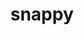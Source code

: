 ---
title: "snappy"
layout: cache
categories: [package, develop]
meta: {"compilers": ["apple-clang@16.0.0", "cce@18.0.0", "gcc@10.3.0", "gcc@11.1.0", "gcc@11.4.0", "gcc@12.4.0", "gcc@7.3.1", "gcc@9.4.0", "intel-oneapi-compilers@2024.1.0", "intel-oneapi-compilers@2025.1.0", "msvc@19.39.33523"], "num_specs": 91, "num_specs_by_stack": {"aws-isc": 1, "aws-isc-aarch64": 1, "aws-pcluster-icelake": 1, "aws-pcluster-neoverse_v1": 7, "aws-pcluster-x86_64_v4": 21, "data-vis-sdk": 10, "developer-tools-darwin": 3, "e4s": 12, "e4s-cray-rhel": 6, "e4s-cray-sles": 2, "e4s-neoverse-v2": 6, "e4s-neoverse_v1": 4, "e4s-oneapi": 6, "e4s-power": 1, "e4s-rocm-external": 6, "hep": 6, "root": 91, "windows-vis": 4}, "oss": ["amzn2", "rhel8", "sequoia", "sle_hpc15", "ubuntu20.04", "ubuntu22.04", "windows10.0.20348"], "platforms": ["darwin", "linux", "windows"], "stacks": ["aws-isc", "aws-isc-aarch64", "aws-pcluster-icelake", "aws-pcluster-neoverse_v1", "aws-pcluster-x86_64_v4", "data-vis-sdk", "developer-tools-darwin", "e4s", "e4s-cray-rhel", "e4s-cray-sles", "e4s-neoverse-v2", "e4s-neoverse_v1", "e4s-oneapi", "e4s-power", "e4s-rocm-external", "hep", "root", "windows-vis"], "targets": ["aarch64", "neoverse_v1", "neoverse_v2", "ppc64le", "skylake_avx512", "x86_64", "x86_64_v3", "x86_64_v4"], "versions": ["1.1.10", "1.2.1"]}
spec_details: [{"compiler": "gcc@11.4.0", "hash": "2stk23rruoj733e5uz4x5khfia4fo2fs", "os": "ubuntu22.04", "platform": "linux", "size": "-", "stacks": ["e4s", "e4s-rocm-external", "root"], "target": "x86_64_v3", "variants": ["build_system=cmake", "build_type=Release", "generator=make", "~ipo", "+pic", "+shared"], "versions": ["1.2.1"]}, {"compiler": "gcc@11.1.0", "hash": "32oqarffqyisz75jw4swugqf6bvhzwss", "os": "ubuntu20.04", "platform": "linux", "size": "-", "stacks": ["data-vis-sdk", "root"], "target": "x86_64_v3", "variants": ["build_system=cmake", "build_type=Release", "generator=make", "~ipo", "+pic", "+shared"], "versions": ["1.2.1"]}, {"compiler": "cce@18.0.0", "hash": "3ba7kafjxjdfwrcqcf4myjyq43iupwnr", "os": "rhel8", "platform": "linux", "size": "-", "stacks": ["e4s-cray-rhel", "root"], "target": "x86_64_v3", "variants": ["build_system=cmake", "build_type=Release", "generator=make", "~ipo", "+pic", "+shared"], "versions": ["1.2.1"]}, {"compiler": "gcc@11.4.0", "hash": "3biir4kgy5erpecyg2yu7yjzoet3pvzf", "os": "ubuntu22.04", "platform": "linux", "size": "-", "stacks": ["e4s", "e4s-rocm-external", "root"], "target": "x86_64_v3", "variants": ["build_system=cmake", "build_type=Release", "generator=make", "~ipo", "+pic", "+shared"], "versions": ["1.2.1"]}, {"compiler": "cce@18.0.0", "hash": "3qzq33gudal35fdxyszmwywv5iplszhr", "os": "rhel8", "platform": "linux", "size": "-", "stacks": ["e4s-cray-rhel", "root"], "target": "x86_64_v3", "variants": ["build_system=cmake", "build_type=Release", "generator=make", "~ipo", "+pic", "+shared"], "versions": ["1.2.1"]}, {"compiler": "intel-oneapi-compilers@2024.1.0", "hash": "3vdlb6f4ap4brxbwstewo6guh7jvaq6l", "os": "amzn2", "platform": "linux", "size": "-", "stacks": ["aws-pcluster-x86_64_v4", "root"], "target": "x86_64_v3", "variants": ["build_system=cmake", "build_type=Release", "generator=make", "~ipo", "+pic", "+shared"], "versions": ["1.2.1"]}, {"compiler": "gcc@11.1.0", "hash": "47wfrztt5xznuv4gx7eodthjkwbppifb", "os": "ubuntu20.04", "platform": "linux", "size": "-", "stacks": ["data-vis-sdk", "root"], "target": "x86_64_v3", "variants": ["build_system=cmake", "build_type=Release", "generator=make", "~ipo", "+pic", "+shared"], "versions": ["1.2.1"]}, {"compiler": "gcc@11.4.0", "hash": "4g3qdoqt4hjdivm4rpcgurvbyppog46t", "os": "ubuntu22.04", "platform": "linux", "size": "-", "stacks": ["e4s", "e4s-rocm-external", "root"], "target": "x86_64_v3", "variants": ["build_system=cmake", "build_type=Release", "generator=make", "~ipo", "+pic", "+shared"], "versions": ["1.2.1"]}, {"compiler": "intel-oneapi-compilers@2025.1.0", "hash": "576nt6qzsmk3oi6ads3wi7uglptklfz3", "os": "ubuntu22.04", "platform": "linux", "size": "-", "stacks": ["e4s-oneapi", "root"], "target": "x86_64_v3", "variants": ["build_system=cmake", "build_type=Release", "generator=make", "~ipo", "+pic", "+shared"], "versions": ["1.2.1"]}, {"compiler": "gcc@11.4.0", "hash": "5c23zvwtsaa7aghntrfhyrilbhzlp34c", "os": "ubuntu22.04", "platform": "linux", "size": "-", "stacks": ["e4s", "root"], "target": "x86_64_v3", "variants": ["build_system=cmake", "build_type=Release", "generator=make", "~ipo", "+pic", "+shared"], "versions": ["1.2.1"]}, {"compiler": "intel-oneapi-compilers@2024.1.0", "hash": "5gyfckirvtj3kimcwwlohoy5fo6vw65o", "os": "amzn2", "platform": "linux", "size": "-", "stacks": ["aws-pcluster-x86_64_v4", "root"], "target": "x86_64_v3", "variants": ["build_system=cmake", "build_type=Release", "generator=make", "~ipo", "+pic", "+shared"], "versions": ["1.2.1"]}, {"compiler": "intel-oneapi-compilers@2024.1.0", "hash": "5t7lq6seie37g2rouzb4xtah2hivfzlc", "os": "amzn2", "platform": "linux", "size": "-", "stacks": ["aws-pcluster-x86_64_v4", "root"], "target": "x86_64_v3", "variants": ["build_system=cmake", "build_type=Release", "generator=make", "~ipo", "+pic", "+shared"], "versions": ["1.2.1"]}, {"compiler": "cce@18.0.0", "hash": "al4lvuk365eluorq6ua323trd25wjf5c", "os": "rhel8", "platform": "linux", "size": "-", "stacks": ["e4s-cray-rhel", "root"], "target": "x86_64_v3", "variants": ["build_system=cmake", "build_type=Release", "generator=make", "~ipo", "+pic", "+shared"], "versions": ["1.2.1"]}, {"compiler": "intel-oneapi-compilers@2024.1.0", "hash": "arzwgdel4wogzvtsmhf7nqidqwhgkg65", "os": "amzn2", "platform": "linux", "size": "-", "stacks": ["aws-pcluster-x86_64_v4", "root"], "target": "x86_64_v4", "variants": ["build_system=cmake", "build_type=Release", "generator=make", "~ipo", "+pic", "+shared"], "versions": ["1.2.1"]}, {"compiler": "gcc@11.4.0", "hash": "bcbuw6kuj3hopc7byliqmbmb4u7kjvdk", "os": "ubuntu22.04", "platform": "linux", "size": "-", "stacks": ["e4s-neoverse-v2", "root"], "target": "neoverse_v2", "variants": ["build_system=cmake", "build_type=Release", "generator=make", "~ipo", "+pic", "+shared"], "versions": ["1.2.1"]}, {"compiler": "cce@18.0.0", "hash": "bgqwpeheyb56zsl2sos7ki2tltgkmoq6", "os": "rhel8", "platform": "linux", "size": "-", "stacks": ["e4s-cray-rhel", "root"], "target": "x86_64_v3", "variants": ["build_system=cmake", "build_type=Release", "generator=make", "~ipo", "+pic", "+shared"], "versions": ["1.2.1"]}, {"compiler": "gcc@12.4.0", "hash": "bm5rqtmwsmut7b4xmcetaghnaox6mvqg", "os": "amzn2", "platform": "linux", "size": "-", "stacks": ["aws-pcluster-neoverse_v1", "root"], "target": "neoverse_v1", "variants": ["build_system=cmake", "build_type=Release", "generator=make", "~ipo", "+pic", "+shared"], "versions": ["1.2.1"]}, {"compiler": "gcc@11.4.0", "hash": "bw47jy6z5l7lzkxnpwil2vnnvgonbgrf", "os": "ubuntu22.04", "platform": "linux", "size": "-", "stacks": ["e4s", "root"], "target": "x86_64_v3", "variants": ["build_system=cmake", "build_type=Release", "generator=make", "~ipo", "+pic", "+shared"], "versions": ["1.2.1"]}, {"compiler": "gcc@11.4.0", "hash": "ccblkssakgn3fmdryw46ux5f7la6ganp", "os": "ubuntu22.04", "platform": "linux", "size": "-", "stacks": ["e4s-neoverse_v1", "root"], "target": "neoverse_v1", "variants": ["build_system=cmake", "build_type=Release", "generator=make", "~ipo", "+pic", "+shared"], "versions": ["1.2.1"]}, {"compiler": "gcc@11.4.0", "hash": "cifg2wvteg6ed7gup6yuy2jxf5vneipm", "os": "ubuntu22.04", "platform": "linux", "size": "-", "stacks": ["e4s-neoverse_v1", "root"], "target": "neoverse_v1", "variants": ["build_system=cmake", "build_type=Release", "generator=make", "~ipo", "+pic", "+shared"], "versions": ["1.2.1"]}, {"compiler": "intel-oneapi-compilers@2024.1.0", "hash": "cifiibw6fzclu7266geuc57xq43m4hhi", "os": "amzn2", "platform": "linux", "size": "-", "stacks": ["aws-pcluster-x86_64_v4", "root"], "target": "x86_64_v4", "variants": ["build_system=cmake", "build_type=Release", "generator=make", "~ipo", "+pic", "+shared"], "versions": ["1.2.1"]}, {"compiler": "gcc@10.3.0", "hash": "daajoed2z4bytwgvhwaohhirhxgndxd6", "os": "sle_hpc15", "platform": "linux", "size": "-", "stacks": ["e4s-cray-sles", "root"], "target": "x86_64_v4", "variants": ["build_system=cmake", "build_type=Release", "generator=make", "~ipo", "+pic", "+shared"], "versions": ["1.2.1"]}, {"compiler": "gcc@10.3.0", "hash": "djct3i7fle4rakukn62o25k7wmcok3nj", "os": "sle_hpc15", "platform": "linux", "size": "-", "stacks": ["e4s-cray-sles", "root"], "target": "x86_64_v4", "variants": ["build_system=cmake", "build_type=Release", "generator=make", "~ipo", "+pic", "+shared"], "versions": ["1.2.1"]}, {"compiler": "gcc@11.4.0", "hash": "dmpycjjr4joai2w33pzcto6av6sc3qmc", "os": "ubuntu22.04", "platform": "linux", "size": "-", "stacks": ["hep", "root"], "target": "x86_64_v3", "variants": ["build_system=cmake", "build_type=Release", "generator=make", "~ipo", "+pic", "~shared"], "versions": ["1.2.1"]}, {"compiler": "gcc@11.1.0", "hash": "dyk7phggdnc7fzo4hu4qtdeabrx6tu5p", "os": "ubuntu20.04", "platform": "linux", "size": "-", "stacks": ["data-vis-sdk", "root"], "target": "x86_64_v3", "variants": ["build_system=cmake", "build_type=Release", "generator=make", "~ipo", "+pic", "+shared"], "versions": ["1.2.1"]}, {"compiler": "cce@18.0.0", "hash": "e62wewhjxjir66cer6iooo2zyztfvvr3", "os": "rhel8", "platform": "linux", "size": "-", "stacks": ["e4s-cray-rhel", "root"], "target": "x86_64_v3", "variants": ["build_system=cmake", "build_type=Release", "generator=make", "~ipo", "+pic", "+shared"], "versions": ["1.2.1"]}, {"compiler": "msvc@19.39.33523", "hash": "emik3kuh3g6sqztwpo4hapfz3ay5sfvh", "os": "windows10.0.20348", "platform": "windows", "size": "-", "stacks": ["root", "windows-vis"], "target": "x86_64", "variants": ["build_system=cmake", "build_type=Release", "generator=ninja", "~ipo", "+pic", "+shared"], "versions": ["1.2.1"]}, {"compiler": "gcc@11.4.0", "hash": "fumra344xp3jmuf7utarniz2yfxrygqi", "os": "ubuntu22.04", "platform": "linux", "size": "-", "stacks": ["e4s-neoverse_v1", "root"], "target": "neoverse_v1", "variants": ["build_system=cmake", "build_type=Release", "generator=make", "~ipo", "+pic", "+shared"], "versions": ["1.2.1"]}, {"compiler": "gcc@7.3.1", "hash": "gv4b2v6k6m2txuwbnlakaoj6c3tlq3rh", "os": "amzn2", "platform": "linux", "size": "-", "stacks": ["aws-pcluster-icelake", "root"], "target": "skylake_avx512", "variants": ["build_system=cmake", "build_type=Release", "generator=make", "~ipo", "+pic", "+shared"], "versions": ["1.1.10"]}, {"compiler": "msvc@19.39.33523", "hash": "gylj2foa6axigscdy44ii5urvslmmxan", "os": "windows10.0.20348", "platform": "windows", "size": "-", "stacks": ["root", "windows-vis"], "target": "x86_64", "variants": ["build_system=cmake", "build_type=Release", "generator=ninja", "~ipo", "+pic", "+shared"], "versions": ["1.2.1"]}, {"compiler": "intel-oneapi-compilers@2024.1.0", "hash": "hdlovra6s4x3tm77zjz7a4zlv4n4r7o4", "os": "amzn2", "platform": "linux", "size": "-", "stacks": ["aws-pcluster-x86_64_v4", "root"], "target": "x86_64_v3", "variants": ["build_system=cmake", "build_type=Release", "generator=make", "~ipo", "+pic", "+shared"], "versions": ["1.2.1"]}, {"compiler": "gcc@12.4.0", "hash": "he4dfe4j6zyjimnryc7qrimydd6tezho", "os": "amzn2", "platform": "linux", "size": "-", "stacks": ["aws-pcluster-neoverse_v1", "root"], "target": "neoverse_v1", "variants": ["build_system=cmake", "build_type=Release", "generator=make", "~ipo", "+pic", "+shared"], "versions": ["1.2.1"]}, {"compiler": "intel-oneapi-compilers@2024.1.0", "hash": "hqlopgvtrge4hsk2cprp3yyfyuhic6xr", "os": "amzn2", "platform": "linux", "size": "-", "stacks": ["aws-pcluster-x86_64_v4", "root"], "target": "x86_64_v4", "variants": ["build_system=cmake", "build_type=Release", "generator=make", "~ipo", "+pic", "+shared"], "versions": ["1.2.1"]}, {"compiler": "gcc@12.4.0", "hash": "ibyc46bk5ylxmnnuhp33f5rsvwd6lyej", "os": "amzn2", "platform": "linux", "size": "-", "stacks": ["aws-pcluster-neoverse_v1", "root"], "target": "neoverse_v1", "variants": ["build_system=cmake", "build_type=Release", "generator=make", "~ipo", "+pic", "+shared"], "versions": ["1.2.1"]}, {"compiler": "gcc@11.4.0", "hash": "ie6peivfz5kax6t3pkegkvxuf3ax7vob", "os": "ubuntu22.04", "platform": "linux", "size": "-", "stacks": ["hep", "root"], "target": "x86_64_v3", "variants": ["build_system=cmake", "build_type=Release", "generator=make", "~ipo", "+pic", "~shared"], "versions": ["1.2.1"]}, {"compiler": "gcc@11.4.0", "hash": "isre3jtdze3dunk5nhwe6yczppetx4kp", "os": "ubuntu22.04", "platform": "linux", "size": "-", "stacks": ["e4s-neoverse_v1", "root"], "target": "neoverse_v1", "variants": ["build_system=cmake", "build_type=Release", "generator=make", "~ipo", "+pic", "+shared"], "versions": ["1.2.1"]}, {"compiler": "apple-clang@16.0.0", "hash": "iybkc3b2idieikq4a6ooj3hnmdee3jfw", "os": "sequoia", "platform": "darwin", "size": "-", "stacks": ["developer-tools-darwin", "root"], "target": "aarch64", "variants": ["build_system=cmake", "build_type=Release", "generator=make", "~ipo", "+pic", "+shared"], "versions": ["1.2.1"]}, {"compiler": "gcc@11.1.0", "hash": "jirp2wjkhkwdww7luup54e4wcgogyzue", "os": "ubuntu20.04", "platform": "linux", "size": "-", "stacks": ["data-vis-sdk", "root"], "target": "x86_64_v3", "variants": ["build_system=cmake", "build_type=Release", "generator=make", "~ipo", "+pic", "+shared"], "versions": ["1.2.1"]}, {"compiler": "intel-oneapi-compilers@2024.1.0", "hash": "jys6aifflg6vmytlf5fevr5rb3m7gqyc", "os": "amzn2", "platform": "linux", "size": "-", "stacks": ["aws-pcluster-x86_64_v4", "root"], "target": "x86_64_v4", "variants": ["build_system=cmake", "build_type=Release", "generator=make", "~ipo", "+pic", "+shared"], "versions": ["1.2.1"]}, {"compiler": "intel-oneapi-compilers@2024.1.0", "hash": "kbru227lblblypk4lw6ie57kkiqq6w65", "os": "amzn2", "platform": "linux", "size": "-", "stacks": ["aws-pcluster-x86_64_v4", "root"], "target": "x86_64_v3", "variants": ["build_system=cmake", "build_type=Release", "generator=make", "~ipo", "+pic", "+shared"], "versions": ["1.2.1"]}, {"compiler": "intel-oneapi-compilers@2024.1.0", "hash": "km4w4u63dlwcaykmjekdkcaq67xefpo4", "os": "amzn2", "platform": "linux", "size": "-", "stacks": ["aws-pcluster-x86_64_v4", "root"], "target": "x86_64_v3", "variants": ["build_system=cmake", "build_type=Release", "generator=make", "~ipo", "+pic", "+shared"], "versions": ["1.2.1"]}, {"compiler": "apple-clang@16.0.0", "hash": "kp6f6qzmsynuxdq5hv5pjmldgxu37m4c", "os": "sequoia", "platform": "darwin", "size": "-", "stacks": ["developer-tools-darwin", "root"], "target": "aarch64", "variants": ["build_system=cmake", "build_type=Release", "generator=make", "~ipo", "+pic", "+shared"], "versions": ["1.2.1"]}, {"compiler": "cce@18.0.0", "hash": "kraiz2zfmxg4ff57vturk7yyfm2txjnj", "os": "rhel8", "platform": "linux", "size": "-", "stacks": ["e4s-cray-rhel", "root"], "target": "x86_64_v3", "variants": ["build_system=cmake", "build_type=Release", "generator=make", "~ipo", "+pic", "+shared"], "versions": ["1.2.1"]}, {"compiler": "gcc@11.4.0", "hash": "l64fw33izddht46ro4oxerq7l4mitdwv", "os": "ubuntu22.04", "platform": "linux", "size": "-", "stacks": ["hep", "root"], "target": "x86_64_v3", "variants": ["build_system=cmake", "build_type=Release", "generator=make", "~ipo", "+pic", "~shared"], "versions": ["1.2.1"]}, {"compiler": "gcc@11.4.0", "hash": "ldhekql7msufr5jpdoptipjiafzo6ihm", "os": "ubuntu22.04", "platform": "linux", "size": "-", "stacks": ["e4s", "e4s-rocm-external", "root"], "target": "x86_64_v3", "variants": ["build_system=cmake", "build_type=Release", "generator=make", "~ipo", "+pic", "+shared"], "versions": ["1.2.1"]}, {"compiler": "gcc@7.3.1", "hash": "lojtwyiqmfmlrmvw7sipt5cjenrfmnb6", "os": "amzn2", "platform": "linux", "size": "-", "stacks": ["aws-isc-aarch64", "root"], "target": "aarch64", "variants": ["build_system=cmake", "build_type=Release", "generator=make", "~ipo", "+pic", "+shared"], "versions": ["1.2.1"]}, {"compiler": "gcc@11.1.0", "hash": "loo5oiytavf4ahnem3bbxx3svqceg2p2", "os": "ubuntu20.04", "platform": "linux", "size": "-", "stacks": ["data-vis-sdk", "root"], "target": "x86_64_v3", "variants": ["build_system=cmake", "build_type=Release", "generator=make", "~ipo", "+pic", "+shared"], "versions": ["1.2.1"]}, {"compiler": "gcc@11.4.0", "hash": "lvbvp3wqfur23rfn2bxq6wt4neemqwad", "os": "ubuntu22.04", "platform": "linux", "size": "-", "stacks": ["e4s-neoverse-v2", "root"], "target": "neoverse_v2", "variants": ["build_system=cmake", "build_type=Release", "generator=make", "~ipo", "+pic", "+shared"], "versions": ["1.2.1"]}, {"compiler": "gcc@7.3.1", "hash": "lwzfqirf36v5m7plfue3m3ojqycabfpv", "os": "amzn2", "platform": "linux", "size": "-", "stacks": ["aws-isc", "root"], "target": "x86_64_v3", "variants": ["build_system=cmake", "build_type=Release", "generator=make", "~ipo", "+pic", "+shared"], "versions": ["1.2.1"]}, {"compiler": "intel-oneapi-compilers@2024.1.0", "hash": "mhytrmp3dt5qpkhsygaoaepkyygxsg3q", "os": "amzn2", "platform": "linux", "size": "-", "stacks": ["aws-pcluster-x86_64_v4", "root"], "target": "x86_64_v3", "variants": ["build_system=cmake", "build_type=Release", "generator=make", "~ipo", "+pic", "+shared"], "versions": ["1.2.1"]}, {"compiler": "gcc@11.1.0", "hash": "nc2kmlxdfj2fe4dtdvciddbz3livfpzu", "os": "ubuntu20.04", "platform": "linux", "size": "-", "stacks": ["data-vis-sdk", "root"], "target": "x86_64_v3", "variants": ["build_system=cmake", "build_type=Release", "generator=make", "~ipo", "+pic", "+shared"], "versions": ["1.2.1"]}, {"compiler": "intel-oneapi-compilers@2024.1.0", "hash": "ntfkhnjuo476rig5vy6s3v53k7a2ifci", "os": "amzn2", "platform": "linux", "size": "-", "stacks": ["aws-pcluster-x86_64_v4", "root"], "target": "x86_64_v3", "variants": ["build_system=cmake", "build_type=Release", "generator=make", "~ipo", "+pic", "+shared"], "versions": ["1.2.1"]}, {"compiler": "intel-oneapi-compilers@2024.1.0", "hash": "nvgffu6iziqmuaaeqfy5h37pa4mtb6il", "os": "amzn2", "platform": "linux", "size": "-", "stacks": ["aws-pcluster-x86_64_v4", "root"], "target": "x86_64_v3", "variants": ["build_system=cmake", "build_type=Release", "generator=make", "~ipo", "+pic", "+shared"], "versions": ["1.2.1"]}, {"compiler": "gcc@11.1.0", "hash": "o3f4sbjaepmarnxkbofdwvp2r3djfbxo", "os": "ubuntu20.04", "platform": "linux", "size": "-", "stacks": ["data-vis-sdk", "root"], "target": "x86_64_v3", "variants": ["build_system=cmake", "build_type=Release", "generator=make", "~ipo", "+pic", "+shared"], "versions": ["1.2.1"]}, {"compiler": "intel-oneapi-compilers@2024.1.0", "hash": "o4o7bfg4pnejd2wzrxko525ckqgrs7ue", "os": "amzn2", "platform": "linux", "size": "-", "stacks": ["aws-pcluster-x86_64_v4", "root"], "target": "x86_64_v4", "variants": ["build_system=cmake", "build_type=Release", "generator=make", "~ipo", "+pic", "+shared"], "versions": ["1.2.1"]}, {"compiler": "gcc@11.4.0", "hash": "o7af223n42b6gmb4owt3v5byteu3ppfd", "os": "ubuntu22.04", "platform": "linux", "size": "-", "stacks": ["e4s-neoverse-v2", "root"], "target": "neoverse_v2", "variants": ["build_system=cmake", "build_type=Release", "generator=make", "~ipo", "+pic", "+shared"], "versions": ["1.2.1"]}, {"compiler": "gcc@11.4.0", "hash": "oai3e3wx3g4slxoxkuofmf247ketn5vh", "os": "ubuntu22.04", "platform": "linux", "size": "-", "stacks": ["e4s-neoverse-v2", "root"], "target": "neoverse_v2", "variants": ["build_system=cmake", "build_type=Release", "generator=make", "~ipo", "+pic", "+shared"], "versions": ["1.2.1"]}, {"compiler": "gcc@11.4.0", "hash": "offqfuqmpwwa5vqkounjuiqk2ug7zqgp", "os": "ubuntu22.04", "platform": "linux", "size": "-", "stacks": ["e4s", "e4s-rocm-external", "root"], "target": "x86_64_v3", "variants": ["build_system=cmake", "build_type=Release", "generator=make", "~ipo", "+pic", "+shared"], "versions": ["1.2.1"]}, {"compiler": "intel-oneapi-compilers@2024.1.0", "hash": "oubxojvfo6mdltcjb3evnchhlruq3xqh", "os": "amzn2", "platform": "linux", "size": "-", "stacks": ["aws-pcluster-x86_64_v4", "root"], "target": "x86_64_v3", "variants": ["build_system=cmake", "build_type=Release", "generator=make", "~ipo", "+pic", "+shared"], "versions": ["1.2.1"]}, {"compiler": "intel-oneapi-compilers@2025.1.0", "hash": "p3m6kckhzzfdge6l27rsqi3e7qnaw5q7", "os": "ubuntu22.04", "platform": "linux", "size": "-", "stacks": ["e4s-oneapi", "root"], "target": "x86_64_v3", "variants": ["build_system=cmake", "build_type=Release", "generator=make", "~ipo", "+pic", "+shared"], "versions": ["1.2.1"]}, {"compiler": "gcc@11.4.0", "hash": "pqcvtevlq3r32okqdkarvqyuqd3do3kl", "os": "ubuntu22.04", "platform": "linux", "size": "-", "stacks": ["e4s", "root"], "target": "x86_64_v3", "variants": ["build_system=cmake", "build_type=Release", "generator=make", "~ipo", "+pic", "+shared"], "versions": ["1.2.1"]}, {"compiler": "intel-oneapi-compilers@2025.1.0", "hash": "qdnq5qjfoe542ysfjgjtd4gqaaiztaha", "os": "ubuntu22.04", "platform": "linux", "size": "-", "stacks": ["e4s-oneapi", "root"], "target": "x86_64_v3", "variants": ["build_system=cmake", "build_type=Release", "generator=make", "~ipo", "+pic", "+shared"], "versions": ["1.2.1"]}, {"compiler": "gcc@12.4.0", "hash": "qpyiwf3mngqllp5ctwwpl6np6onazey3", "os": "amzn2", "platform": "linux", "size": "-", "stacks": ["aws-pcluster-neoverse_v1", "root"], "target": "neoverse_v1", "variants": ["build_system=cmake", "build_type=Release", "generator=make", "~ipo", "+pic", "+shared"], "versions": ["1.2.1"]}, {"compiler": "intel-oneapi-compilers@2024.1.0", "hash": "qxblu6n2oktunkff3jslinm6qbgcyxt2", "os": "amzn2", "platform": "linux", "size": "-", "stacks": ["aws-pcluster-x86_64_v4", "root"], "target": "x86_64_v3", "variants": ["build_system=cmake", "build_type=Release", "generator=make", "~ipo", "+pic", "+shared"], "versions": ["1.2.1"]}, {"compiler": "intel-oneapi-compilers@2024.1.0", "hash": "r5g2pubvoomkrdc7z7zd6dqgwbk4blb2", "os": "amzn2", "platform": "linux", "size": "-", "stacks": ["aws-pcluster-x86_64_v4", "root"], "target": "x86_64_v3", "variants": ["build_system=cmake", "build_type=Release", "generator=make", "~ipo", "+pic", "+shared"], "versions": ["1.2.1"]}, {"compiler": "intel-oneapi-compilers@2025.1.0", "hash": "rcwopnrsgtnjkewpgaffgv6xmsjqn3ap", "os": "ubuntu22.04", "platform": "linux", "size": "-", "stacks": ["e4s-oneapi", "root"], "target": "x86_64_v3", "variants": ["build_system=cmake", "build_type=Release", "generator=make", "~ipo", "+pic", "+shared"], "versions": ["1.2.1"]}, {"compiler": "gcc@12.4.0", "hash": "rklpec2t2ryfmcvp7u5bh7d3o636odgc", "os": "amzn2", "platform": "linux", "size": "-", "stacks": ["aws-pcluster-neoverse_v1", "root"], "target": "neoverse_v1", "variants": ["build_system=cmake", "build_type=Release", "generator=make", "~ipo", "+pic", "+shared"], "versions": ["1.2.1"]}, {"compiler": "msvc@19.39.33523", "hash": "rxeopertbchrvtbjx5r2iqq63qkg76wi", "os": "windows10.0.20348", "platform": "windows", "size": "-", "stacks": ["root", "windows-vis"], "target": "x86_64", "variants": ["build_system=cmake", "build_type=Release", "generator=ninja", "~ipo", "+pic", "+shared"], "versions": ["1.2.1"]}, {"compiler": "intel-oneapi-compilers@2025.1.0", "hash": "skmyvbtx7p32rq4w3mzdkpsjzsswrbvz", "os": "ubuntu22.04", "platform": "linux", "size": "-", "stacks": ["e4s-oneapi", "root"], "target": "x86_64_v3", "variants": ["build_system=cmake", "build_type=Release", "generator=make", "~ipo", "+pic", "+shared"], "versions": ["1.2.1"]}, {"compiler": "gcc@11.4.0", "hash": "sucm2ipewbvhk2f5dui5jzwnkcfl4avn", "os": "ubuntu22.04", "platform": "linux", "size": "-", "stacks": ["hep", "root"], "target": "x86_64_v3", "variants": ["build_system=cmake", "build_type=Release", "generator=make", "~ipo", "+pic", "~shared"], "versions": ["1.2.1"]}, {"compiler": "gcc@9.4.0", "hash": "szpnnrkr2fenoonn53fi7fp2qzpoh3ns", "os": "ubuntu20.04", "platform": "linux", "size": "-", "stacks": ["e4s-power", "root"], "target": "ppc64le", "variants": ["build_system=cmake", "build_type=Release", "generator=make", "~ipo", "+pic", "+shared"], "versions": ["1.2.1"]}, {"compiler": "gcc@11.4.0", "hash": "tcnuzz2eeyftx2vlr7juz3s6siw33nvw", "os": "ubuntu22.04", "platform": "linux", "size": "-", "stacks": ["e4s", "e4s-rocm-external", "root"], "target": "x86_64_v3", "variants": ["build_system=cmake", "build_type=Release", "generator=make", "~ipo", "+pic", "+shared"], "versions": ["1.2.1"]}, {"compiler": "gcc@11.4.0", "hash": "tjayrzu3plns6rbidord6g7l4gwaxuem", "os": "ubuntu22.04", "platform": "linux", "size": "-", "stacks": ["e4s-neoverse-v2", "root"], "target": "neoverse_v2", "variants": ["build_system=cmake", "build_type=Release", "generator=make", "~ipo", "+pic", "+shared"], "versions": ["1.2.1"]}, {"compiler": "intel-oneapi-compilers@2024.1.0", "hash": "tl43cqxasfmhdhwqrhtdxaltqwqoqfa5", "os": "amzn2", "platform": "linux", "size": "-", "stacks": ["aws-pcluster-x86_64_v4", "root"], "target": "x86_64_v3", "variants": ["build_system=cmake", "build_type=Release", "generator=make", "~ipo", "+pic", "+shared"], "versions": ["1.2.1"]}, {"compiler": "gcc@11.4.0", "hash": "togirumsaer6cykg3r2k6lwbram7mq6s", "os": "ubuntu22.04", "platform": "linux", "size": "-", "stacks": ["e4s", "root"], "target": "x86_64_v3", "variants": ["build_system=cmake", "build_type=Release", "generator=make", "~ipo", "+pic", "+shared"], "versions": ["1.2.1"]}, {"compiler": "gcc@11.4.0", "hash": "tsjdgpwsvcnvth7grrpwtbewngkqduxv", "os": "ubuntu22.04", "platform": "linux", "size": "-", "stacks": ["hep", "root"], "target": "x86_64_v3", "variants": ["build_system=cmake", "build_type=Release", "generator=make", "~ipo", "+pic", "~shared"], "versions": ["1.2.1"]}, {"compiler": "gcc@11.1.0", "hash": "tth6f2rt6bfemy7tovtjz4rekifvh24w", "os": "ubuntu20.04", "platform": "linux", "size": "-", "stacks": ["data-vis-sdk", "root"], "target": "x86_64_v3", "variants": ["build_system=cmake", "build_type=Release", "generator=make", "~ipo", "+pic", "+shared"], "versions": ["1.2.1"]}, {"compiler": "intel-oneapi-compilers@2024.1.0", "hash": "v7sye75lnvwsscb3jbzierryvh7xatkz", "os": "amzn2", "platform": "linux", "size": "-", "stacks": ["aws-pcluster-x86_64_v4", "root"], "target": "x86_64_v3", "variants": ["build_system=cmake", "build_type=Release", "generator=make", "~ipo", "+pic", "+shared"], "versions": ["1.2.1"]}, {"compiler": "gcc@11.4.0", "hash": "vghhsok5ofk2fyee3a6mqvufmc2klrkg", "os": "ubuntu22.04", "platform": "linux", "size": "-", "stacks": ["hep", "root"], "target": "x86_64_v3", "variants": ["build_system=cmake", "build_type=Release", "generator=make", "~ipo", "+pic", "~shared"], "versions": ["1.2.1"]}, {"compiler": "intel-oneapi-compilers@2024.1.0", "hash": "vgjk3b735z6koeke57b3itplee7revnw", "os": "amzn2", "platform": "linux", "size": "-", "stacks": ["aws-pcluster-x86_64_v4", "root"], "target": "x86_64_v4", "variants": ["build_system=cmake", "build_type=Release", "generator=make", "~ipo", "+pic", "+shared"], "versions": ["1.2.1"]}, {"compiler": "gcc@11.4.0", "hash": "w2l6joqakgnjhk2srjpjvff3k232gtau", "os": "ubuntu22.04", "platform": "linux", "size": "-", "stacks": ["e4s-neoverse-v2", "root"], "target": "neoverse_v2", "variants": ["build_system=cmake", "build_type=Release", "generator=make", "~ipo", "+pic", "+shared"], "versions": ["1.2.1"]}, {"compiler": "gcc@11.4.0", "hash": "wfxjru45vyfklu4rqqj6lxwumgh52qee", "os": "ubuntu22.04", "platform": "linux", "size": "-", "stacks": ["e4s", "root"], "target": "x86_64_v3", "variants": ["build_system=cmake", "build_type=Release", "generator=make", "~ipo", "+pic", "+shared"], "versions": ["1.2.1"]}, {"compiler": "apple-clang@16.0.0", "hash": "ybhsladlwyhicyl7dqcuhq43srepmwe5", "os": "sequoia", "platform": "darwin", "size": "-", "stacks": ["developer-tools-darwin", "root"], "target": "aarch64", "variants": ["build_system=cmake", "build_type=Release", "generator=make", "~ipo", "+pic", "+shared"], "versions": ["1.2.1"]}, {"compiler": "intel-oneapi-compilers@2025.1.0", "hash": "yk6hwoczqz32xmxc5zilwcawtdkzmn2a", "os": "ubuntu22.04", "platform": "linux", "size": "-", "stacks": ["e4s-oneapi", "root"], "target": "x86_64_v3", "variants": ["build_system=cmake", "build_type=Release", "generator=make", "~ipo", "+pic", "+shared"], "versions": ["1.2.1"]}, {"compiler": "gcc@12.4.0", "hash": "ymr2v3au4o7qbeviabvhedym4j5z2z7x", "os": "amzn2", "platform": "linux", "size": "-", "stacks": ["aws-pcluster-neoverse_v1", "root"], "target": "neoverse_v1", "variants": ["build_system=cmake", "build_type=Release", "generator=make", "~ipo", "+pic", "+shared"], "versions": ["1.2.1"]}, {"compiler": "gcc@11.1.0", "hash": "ywjzrxr4nfygeljxkrjpx3zw4jzbi3pn", "os": "ubuntu20.04", "platform": "linux", "size": "-", "stacks": ["data-vis-sdk", "root"], "target": "x86_64_v3", "variants": ["build_system=cmake", "build_type=Release", "generator=make", "~ipo", "+pic", "+shared"], "versions": ["1.2.1"]}, {"compiler": "gcc@11.1.0", "hash": "z6ztkacjtpivsdcip5mr2yb4hh6soli3", "os": "ubuntu20.04", "platform": "linux", "size": "-", "stacks": ["data-vis-sdk", "root"], "target": "x86_64_v3", "variants": ["build_system=cmake", "build_type=Release", "generator=make", "~ipo", "+pic", "+shared"], "versions": ["1.2.1"]}, {"compiler": "gcc@11.4.0", "hash": "zcetyffhrcveazyikcg2wupvy46opdkp", "os": "ubuntu22.04", "platform": "linux", "size": "-", "stacks": ["e4s", "root"], "target": "x86_64_v3", "variants": ["build_system=cmake", "build_type=Release", "generator=make", "~ipo", "+pic", "+shared"], "versions": ["1.2.1"]}, {"compiler": "msvc@19.39.33523", "hash": "zhoqux2qemk42z2lv2p2szgem5hd6kvv", "os": "windows10.0.20348", "platform": "windows", "size": "-", "stacks": ["root", "windows-vis"], "target": "x86_64", "variants": ["build_system=cmake", "build_type=Release", "generator=ninja", "~ipo", "+pic", "+shared"], "versions": ["1.2.1"]}, {"compiler": "intel-oneapi-compilers@2024.1.0", "hash": "zqspolmzeiibzu2lsqimzmddn4oglbf5", "os": "amzn2", "platform": "linux", "size": "-", "stacks": ["aws-pcluster-x86_64_v4", "root"], "target": "x86_64_v4", "variants": ["build_system=cmake", "build_type=Release", "generator=make", "~ipo", "+pic", "+shared"], "versions": ["1.2.1"]}, {"compiler": "gcc@12.4.0", "hash": "zw37mpzt7stcmv3x6iqngcjxszylnqc5", "os": "amzn2", "platform": "linux", "size": "-", "stacks": ["aws-pcluster-neoverse_v1", "root"], "target": "neoverse_v1", "variants": ["build_system=cmake", "build_type=Release", "generator=make", "~ipo", "+pic", "+shared"], "versions": ["1.2.1"]}]
---